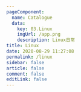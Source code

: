 ```yaml
---
pageComponent: 
  name: Catalogue
  data: 
    key: 03.Linux
    imgUrl: /app.png
    description: Linux日常
title: Linux
date: 2020-08-29 11:27:08
permalink: /linux
sidebar: false
article: false
comment: false
editLink: false
---
```

